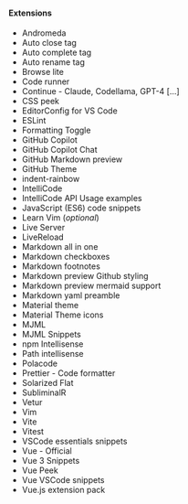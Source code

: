
#### Extensions
- Andromeda
- Auto close tag
- Auto complete tag
- Auto rename tag
- Browse lite
- Code runner
- Continue - Claude, Codellama, GPT-4 [...]
- CSS peek
- EditorConfig for VS Code
- ESLint
- Formatting Toggle
- GitHub Copilot
- GitHub Copilot Chat
- GitHub Markdown preview
- GitHub Theme
- indent-rainbow
- IntelliCode
- IntelliCode API Usage examples
- JavaScript (ES6) code snippets
- Learn Vim (_optional_)
- Live Server
- LiveReload
- Markdown all in one
- Markdown checkboxes
- Markdown footnotes
- Markdown preview Github styling
- Markdown preview mermaid support
- Markdown yaml preamble
- Material theme
- Material Theme icons
- MJML
- MJML Snippets
- npm Intellisense
- Path intellisense
- Polacode
- Prettier - Code formatter
- Solarized Flat
- SubliminalR
- Vetur
- Vim
- Vite
- Vitest
- VSCode essentials snippets
- Vue - Official
- Vue 3 Snippets
- Vue Peek
- Vue VSCode snippets
- Vue.js extension pack
